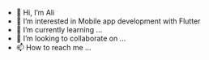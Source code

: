 - 👋 Hi, I’m Ali
- 👀 I’m interested in Mobile app development with Flutter 
- 🌱 I’m currently learning ...
- 💞️ I’m looking to collaborate on ...
- 📫 How to reach me ...

<!---
AliShafai2021/AliShafai2021 is a ✨ special ✨ repository because its `README.md` (this file) appears on your GitHub profile.
You can click the Preview link to take a look at your changes.
--->
